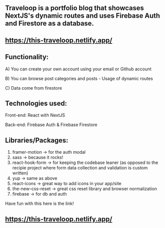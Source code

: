 ## Traveloop is a portfolio blog that showcases NextJS's dynamic routes and uses Firebase Auth and Firestore as a database.

## https://this-traveloop.netlify.app/

## Functionality:

A) You can create your own account using your email or Github account

B) You can browse post categories and posts - Usage of dynamic routes

C) Data come from firestore

## Technologies used:

Front-end: React with NextJS

Back-end: Firebase Auth & Firebase Firestore

## Libraries/Packages:

1. framer-motion -> for the auth modal
2. sass -> because it rocks!
3. react-hook-form -> for keeping the codebase leaner (as opposed to the recipie project where form data collection and validation is custom written)
4. yup -> same as above
5. react-icons -> great way to add icons in your app/site
6. the-new-css-reset -> great css reset library and browser normalization
7. firebase -> for db and auth

Have fun with this here is the link!

## https://this-traveloop.netlify.app/
